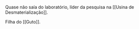 
Quase não saía do laboratório, líder da pesquisa na [[Usina de Desmaterialização]].

Filha do [[Guto]].